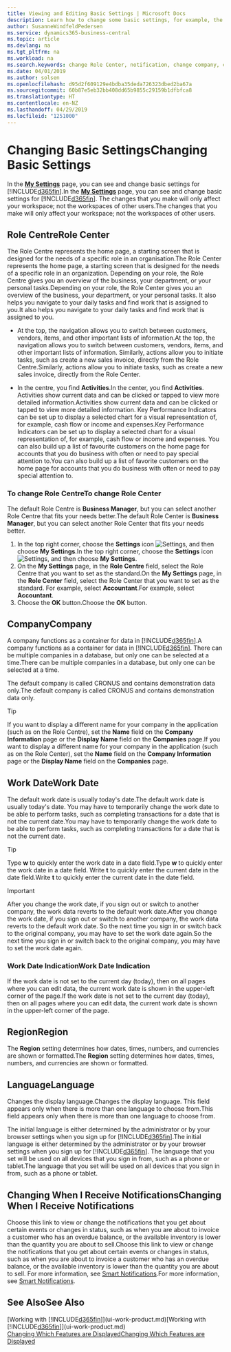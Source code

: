 ```yaml
---
title: Viewing and Editing Basic Settings | Microsoft Docs
description: Learn how to change some basic settings, for example, the Role Centre, company, or the work date.
author: SusanneWindfeldPedersen
ms.service: dynamics365-business-central
ms.topic: article
ms.devlang: na
ms.tgt_pltfrm: na
ms.workload: na
ms.search.keywords: change Role Center, notification, change company, change work date
ms.date: 04/01/2019
ms.author: solsen
ms.openlocfilehash: d95d2f609129e4bdba35deda726323dbed2ba67a
ms.sourcegitcommit: 60b87e5eb32bb408dd65b9855c29159b1dfbfca8
ms.translationtype: HT
ms.contentlocale: en-NZ
ms.lasthandoff: 04/29/2019
ms.locfileid: "1251000"
---
```

# <a name="changing-basic-settings"></a><span data-ttu-id="91bf5-103">Changing Basic Settings</span><span class="sxs-lookup"><span data-stu-id="91bf5-103">Changing Basic Settings</span></span>
<span data-ttu-id="91bf5-104">In the [**My Settings**](https://businesscentral.dynamics.com?page=9176 "Go directly to your user settings page in Business Central") page, you can see and change basic settings for [!INCLUDE[d365fin](includes/d365fin_md.md)].</span><span class="sxs-lookup"><span data-stu-id="91bf5-104">In the [**My Settings**](https://businesscentral.dynamics.com?page=9176 "Go directly to your user settings page in Business Central") page, you can see and change basic settings for [!INCLUDE[d365fin](includes/d365fin_md.md)].</span></span> <span data-ttu-id="91bf5-105">The changes that you make will only affect your workspace; not the workspaces of other users.</span><span class="sxs-lookup"><span data-stu-id="91bf5-105">The changes that you make will only affect your workspace; not the workspaces of other users.</span></span>  

## <a name="role-center"></a> <span data-ttu-id="91bf5-106">Role Centre</span><span class="sxs-lookup"><span data-stu-id="91bf5-106">Role Center</span></span>
<span data-ttu-id="91bf5-107">The Role Centre represents the home page, a starting screen that is designed for the needs of a specific role in an organisation.</span><span class="sxs-lookup"><span data-stu-id="91bf5-107">The Role Center represents the home page, a starting screen that is designed for the needs of a specific role in an organization.</span></span> <span data-ttu-id="91bf5-108">Depending on your role, the Role Centre gives you an overview of the business, your department, or your personal tasks.</span><span class="sxs-lookup"><span data-stu-id="91bf5-108">Depending on your role, the Role Center gives you an overview of the business, your department, or your personal tasks.</span></span> <span data-ttu-id="91bf5-109">It also helps you navigate to your daily tasks and find work that is assigned to you.</span><span class="sxs-lookup"><span data-stu-id="91bf5-109">It also helps you navigate to your daily tasks and find work that is assigned to you.</span></span>

-   <span data-ttu-id="91bf5-110">At the top, the navigation allows you to switch between customers, vendors, items, and other important lists of information.</span><span class="sxs-lookup"><span data-stu-id="91bf5-110">At the top, the navigation allows you to switch between customers, vendors, items, and other important lists of information.</span></span> <span data-ttu-id="91bf5-111">Similarly, actions allow you to initiate tasks, such as create a new sales invoice, directly from the Role Centre.</span><span class="sxs-lookup"><span data-stu-id="91bf5-111">Similarly, actions allow you to initiate tasks, such as create a new sales invoice, directly from the Role Center.</span></span>

-   <span data-ttu-id="91bf5-112">In the centre, you find **Activities**.</span><span class="sxs-lookup"><span data-stu-id="91bf5-112">In the center, you find **Activities**.</span></span> <span data-ttu-id="91bf5-113">Activities show current data and can be clicked or tapped to view more detailed information.</span><span class="sxs-lookup"><span data-stu-id="91bf5-113">Activities show current data and can be clicked or tapped to view more detailed information.</span></span> <span data-ttu-id="91bf5-114">Key Performance Indicators can be set up to display a selected chart for a visual representation of, for example, cash flow or income and expenses.</span><span class="sxs-lookup"><span data-stu-id="91bf5-114">Key Performance Indicators can be set up to display a selected chart for a visual representation of, for example, cash flow or income and expenses.</span></span> <span data-ttu-id="91bf5-115">You can also build up a list of favourite customers on the home page for accounts that you do business with often or need to pay special attention to.</span><span class="sxs-lookup"><span data-stu-id="91bf5-115">You can also build up a list of favorite customers on the home page for accounts that you do business with often or need to pay special attention to.</span></span>

### <a name="to-change-role-center"></a><span data-ttu-id="91bf5-116">To change Role Centre</span><span class="sxs-lookup"><span data-stu-id="91bf5-116">To change Role Center</span></span>
<span data-ttu-id="91bf5-117">The default Role Centre is **Business Manager**, but you can select another Role Centre that fits your needs better.</span><span class="sxs-lookup"><span data-stu-id="91bf5-117">The default Role Center is **Business Manager**, but you can select another Role Center that fits your needs better.</span></span>
1. <span data-ttu-id="91bf5-118">In the top right corner, choose the **Settings** icon ![Settings](media/ui-experience/settings_icon_small.png "Settings icon for role center"), and then choose **My Settings**.</span><span class="sxs-lookup"><span data-stu-id="91bf5-118">In the top right corner, choose the **Settings** icon ![Settings](media/ui-experience/settings_icon_small.png "Settings icon for role center"), and then choose **My Settings**.</span></span>
2. <span data-ttu-id="91bf5-119">On the **My Settings** page, in the **Role Centre** field, select the Role Centre that you want to set as the standard.</span><span class="sxs-lookup"><span data-stu-id="91bf5-119">On the **My Settings** page, in the **Role Center** field, select the Role Center that you want to set as the standard.</span></span> <span data-ttu-id="91bf5-120">For example, select **Accountant**.</span><span class="sxs-lookup"><span data-stu-id="91bf5-120">For example, select **Accountant**.</span></span>
3. <span data-ttu-id="91bf5-121">Choose the **OK** button.</span><span class="sxs-lookup"><span data-stu-id="91bf5-121">Choose the **OK** button.</span></span>

## <a name="company"></a><span data-ttu-id="91bf5-122">Company</span><span class="sxs-lookup"><span data-stu-id="91bf5-122">Company</span></span>
<span data-ttu-id="91bf5-123">A company functions as a container for data in [!INCLUDE[d365fin](includes/d365fin_md.md)].</span><span class="sxs-lookup"><span data-stu-id="91bf5-123">A company functions as a container for data in [!INCLUDE[d365fin](includes/d365fin_md.md)].</span></span> <span data-ttu-id="91bf5-124">There can be multiple companies in a database, but only one can be selected at a time.</span><span class="sxs-lookup"><span data-stu-id="91bf5-124">There can be multiple companies in a database, but only one can be selected at a time.</span></span>

<span data-ttu-id="91bf5-125">The default company is called CRONUS and contains demonstration data only.</span><span class="sxs-lookup"><span data-stu-id="91bf5-125">The default company is called CRONUS and contains demonstration data only.</span></span>

> [!TIP]  
>   <span data-ttu-id="91bf5-126">If you want to display a different name for your company in the application (such as on the Role Centre), set the **Name** field on the **Company Information** page or the **Display Name** field on the **Companies** page.</span><span class="sxs-lookup"><span data-stu-id="91bf5-126">If you want to display a different name for your company in the application (such as on the Role Center), set the **Name** field on the **Company Information** page or the **Display Name** field on the **Companies** page.</span></span>  

## <a name="work-date"></a><span data-ttu-id="91bf5-127">Work Date</span><span class="sxs-lookup"><span data-stu-id="91bf5-127">Work Date</span></span>
<span data-ttu-id="91bf5-128">The default work date is usually today's date.</span><span class="sxs-lookup"><span data-stu-id="91bf5-128">The default work date is usually today's date.</span></span> <span data-ttu-id="91bf5-129">You may have to temporarily change the work date to be able to perform tasks, such as completing transactions for a date that is not the current date.</span><span class="sxs-lookup"><span data-stu-id="91bf5-129">You may have to temporarily change the work date to be able to perform tasks, such as completing transactions for a date that is not the current date.</span></span>

> [!TIP]  
>   <span data-ttu-id="91bf5-130">Type **w** to quickly enter the work date in a date field.</span><span class="sxs-lookup"><span data-stu-id="91bf5-130">Type **w** to quickly enter the work date in a date field.</span></span> <span data-ttu-id="91bf5-131">Write **t** to quickly enter the current date in the date field.</span><span class="sxs-lookup"><span data-stu-id="91bf5-131">Write **t** to quickly enter the current date in the date field.</span></span>

> [!IMPORTANT]  
>   <span data-ttu-id="91bf5-132">After you change the work date, if you sign out or switch to another company, the work data reverts to the default work date.</span><span class="sxs-lookup"><span data-stu-id="91bf5-132">After you change the work date, if you sign out or switch to another company, the work data reverts to the default work date.</span></span> <span data-ttu-id="91bf5-133">So the next time you sign in or switch back to the original company, you may have to set the work date again.</span><span class="sxs-lookup"><span data-stu-id="91bf5-133">So the next time you sign in or switch back to the original company, you may have to set the work date again.</span></span> 

### <a name="work-date-indication"></a><span data-ttu-id="91bf5-134">Work Date Indication</span><span class="sxs-lookup"><span data-stu-id="91bf5-134">Work Date Indication</span></span>
<!--
Whenever the work date is not set to the current day (today), there are two indicators on pages that you open for editing:

- A reminder appears at the top of the page that tells you what the work date is set to. The reminder provides a direct link to the work date setting on the **My Settings** page so you change the date if you want. From the reminder, you can also choose to dismiss the reminder for the rest of your session. Unless you change the work date to "today", the reminder will appear the next time you sign in. 

- If you dismiss the reminder, the work date will appear in the title of the page.  
-->
<span data-ttu-id="91bf5-135">If the work date is not set to the current day (today), then on all pages where you can edit data, the current work date is shown in the upper-left corner of the page.</span><span class="sxs-lookup"><span data-stu-id="91bf5-135">If the work date is not set to the current day (today), then on all pages where you can edit data, the current work date is shown in the upper-left corner of the page.</span></span>
  
## <a name="region"></a> <span data-ttu-id="91bf5-136">Region</span><span class="sxs-lookup"><span data-stu-id="91bf5-136">Region</span></span>

<span data-ttu-id="91bf5-137">The **Region** setting determines how dates, times, numbers, and currencies are shown or formatted.</span><span class="sxs-lookup"><span data-stu-id="91bf5-137">The **Region** setting determines how dates, times, numbers, and currencies are shown or formatted.</span></span>


## <a name="language"></a> <span data-ttu-id="91bf5-138">Language</span><span class="sxs-lookup"><span data-stu-id="91bf5-138">Language</span></span>
<span data-ttu-id="91bf5-139">Changes the display language.</span><span class="sxs-lookup"><span data-stu-id="91bf5-139">Changes the display language.</span></span> <span data-ttu-id="91bf5-140">This field appears only when there is more than one language to choose from.</span><span class="sxs-lookup"><span data-stu-id="91bf5-140">This field appears only when there is more than one language to choose from.</span></span> 

<span data-ttu-id="91bf5-141">The initial language is either determined by the administrator or by your browser settings when you sign up for [!INCLUDE[d365fin](includes/d365fin_md.md)].</span><span class="sxs-lookup"><span data-stu-id="91bf5-141">The initial language is either determined by the administrator or by your browser settings when you sign up for [!INCLUDE[d365fin](includes/d365fin_md.md)].</span></span> <span data-ttu-id="91bf5-142">The language that you set will be used on all devices that you sign in from, such as a phone or tablet.</span><span class="sxs-lookup"><span data-stu-id="91bf5-142">The language that you set will be used on all devices that you sign in from, such as a phone or tablet.</span></span>

## <a name="changing-when-i-receive-notifications"></a><span data-ttu-id="91bf5-143">Changing When I Receive Notifications</span><span class="sxs-lookup"><span data-stu-id="91bf5-143">Changing When I Receive Notifications</span></span>
<span data-ttu-id="91bf5-144">Choose this link to view or change the notifications that you get about certain events or changes in status, such as when you are about to invoice a customer who has an overdue balance, or the available inventory is lower than the quantity you are about to sell.</span><span class="sxs-lookup"><span data-stu-id="91bf5-144">Choose this link to view or change the notifications that you get about certain events or changes in status, such as when you are about to invoice a customer who has an overdue balance, or the available inventory is lower than the quantity you are about to sell.</span></span> <span data-ttu-id="91bf5-145">For more information, see [Smart Notifications](ui-smart-notifications.md).</span><span class="sxs-lookup"><span data-stu-id="91bf5-145">For more information, see [Smart Notifications](ui-smart-notifications.md).</span></span>

## <a name="see-also"></a><span data-ttu-id="91bf5-146">See Also</span><span class="sxs-lookup"><span data-stu-id="91bf5-146">See Also</span></span>
<span data-ttu-id="91bf5-147">[Working with [!INCLUDE[d365fin](includes/d365fin_md.md)]](ui-work-product.md)</span><span class="sxs-lookup"><span data-stu-id="91bf5-147">[Working with [!INCLUDE[d365fin](includes/d365fin_md.md)]](ui-work-product.md)</span></span>  
[<span data-ttu-id="91bf5-148">Changing Which Features are Displayed</span><span class="sxs-lookup"><span data-stu-id="91bf5-148">Changing Which Features are Displayed</span></span>](ui-experiences.md)  
